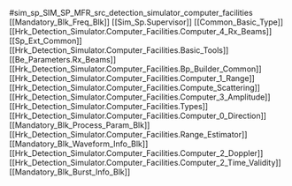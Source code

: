 #sim_sp_SIM_SP_MFR_src_detection_simulator_computer_facilities
[[Mandatory_Blk_Freq_Blk]]
[[Sim_Sp.Supervisor]]
[[Common_Basic_Type]]
[[Hrk_Detection_Simulator.Computer_Facilities.Computer_4_Rx_Beams]]
[[Sp_Ext_Common]]
[[Hrk_Detection_Simulator.Computer_Facilities.Basic_Tools]]
[[Be_Parameters.Rx_Beams]]
[[Hrk_Detection_Simulator.Computer_Facilities.Bp_Builder_Common]]
[[Hrk_Detection_Simulator.Computer_Facilities.Computer_1_Range]]
[[Hrk_Detection_Simulator.Computer_Facilities.Compute_Scattering]]
[[Hrk_Detection_Simulator.Computer_Facilities.Computer_3_Amplitude]]
[[Hrk_Detection_Simulator.Computer_Facilities.Types]]
[[Hrk_Detection_Simulator.Computer_Facilities.Computer_0_Direction]]
[[Mandatory_Blk_Process_Param_Blk]]
[[Hrk_Detection_Simulator.Computer_Facilities.Range_Estimator]]
[[Mandatory_Blk_Waveform_Info_Blk]]
[[Hrk_Detection_Simulator.Computer_Facilities.Computer_2_Doppler]]
[[Hrk_Detection_Simulator.Computer_Facilities.Computer_2_Time_Validity]]
[[Mandatory_Blk_Burst_Info_Blk]]
